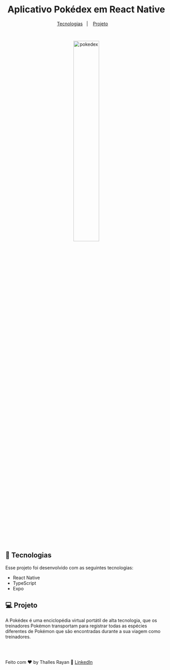 <h1 align="center"> Aplicativo Pokédex em React Native </h1>


<p align="center">
  <a href="#-tecnologias">Tecnologias</a>&nbsp;&nbsp;&nbsp;|&nbsp;&nbsp;&nbsp;
  <a href="#-projeto">Projeto</a>&nbsp;&nbsp;&nbsp;&nbsp;&nbsp;&nbsp;
</p>

<br>

<p align="center">
  <img alt="pokedex" src="http://pa1.narvii.com/6111/4d07070b3f6dbb1b52875a4bb8a7ca6492a861c9_00.gif" width="40%">
</p>

## 🚀 Tecnologias

Esse projeto foi desenvolvido com as seguintes tecnologias:

- React Native
- TypeScript
- Expo

## 💻 Projeto

A Pokédex é uma enciclopédia virtual portátil de alta tecnologia, que os treinadores Pokémon transportam para registrar todas as espécies diferentes de Pokémon que são encontradas durante a sua viagem como treinadores.



<br>
<br>


Feito com ♥ by Thalles Rayan :wave: [LinkedIn](https://www.linkedin.com/in/thalles-rayan-03ab6b152/)
